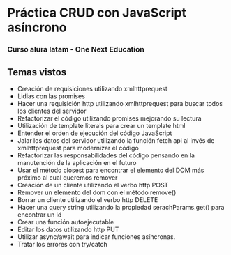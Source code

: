 # Práctica CRUD con JavaScript asíncrono
### Curso alura latam - One Next Education

## Temas vistos
- Creación de requisiciones utilizando xmlhttprequest
- Lidias con las promises
- Hacer una requisición http utilizando xmlhttprequest para buscar todos los clientes del servidor
- Refactorizar el código utilizando promises mejorando su lectura
- Utilización de template literals para crear un template html
- Entender el orden de ejecución del código JavaScript
- Jalar los datos del servidor utilizando la función fetch api al invés de xmlhttprequest para modernizar el código
- Refactorizar las responsabilidades del código pensando en la manutención de la aplicación en el futuro
- Usar el método closest para encontrar el elemento del DOM más próximo al cual queremos remover
- Creación de un cliente utilizando el verbo http POST
- Remover un elemento del dom con el método remove()
- Borrar un cliente utilizando el verbo http DELETE
- Hacer una query string utilizando la propiedad serachParams.get() para encontrar un id
- Crear una función autoejecutable
- Editar los datos utilizando http PUT
- Utilizar async/await para indicar funciones asíncronas.
- Tratar los errores con try/catch
